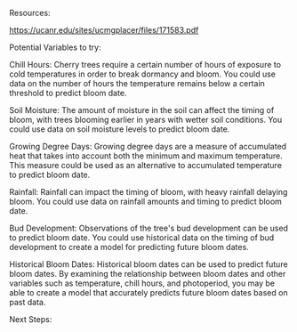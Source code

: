 Resources:

https://ucanr.edu/sites/ucmgplacer/files/171583.pdf


Potential Variables to try:

Chill Hours: Cherry trees require a certain number of hours of exposure to cold temperatures in order to break dormancy and bloom. You could use data on the number of hours the temperature remains below a certain threshold to predict bloom date.

Soil Moisture: The amount of moisture in the soil can affect the timing of bloom, with trees blooming earlier in years with wetter soil conditions. You could use data on soil moisture levels to predict bloom date.

Growing Degree Days: Growing degree days are a measure of accumulated heat that takes into account both the minimum and maximum temperature. This measure could be used as an alternative to accumulated temperature to predict bloom date.

Rainfall: Rainfall can impact the timing of bloom, with heavy rainfall delaying bloom. You could use data on rainfall amounts and timing to predict bloom date.

Bud Development: Observations of the tree's bud development can be used to predict bloom date. You could use historical data on the timing of bud development to create a model for predicting future bloom dates.

Historical Bloom Dates: Historical bloom dates can be used to predict future bloom dates. By examining the relationship between bloom dates and other variables such as temperature, chill hours, and photoperiod, you may be able to create a model that accurately predicts future bloom dates based on past data.

Next Steps:

